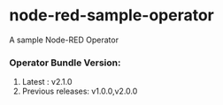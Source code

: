 # node-red-sample-operator
A sample Node-RED Operator


### Operator Bundle Version: 
1) Latest : v2.1.0
2) Previous releases: v1.0.0,v2.0.0


